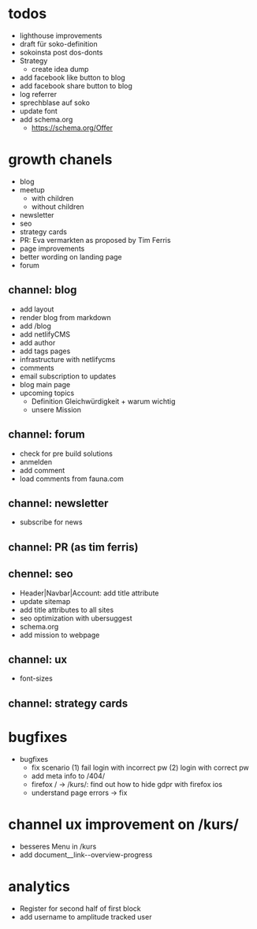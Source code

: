 # todos

- lighthouse improvements
- draft für soko-definition
- sokoinsta post dos-donts
- Strategy
  - create idea dump
- add facebook like button to blog
- add facebook share button to blog
- log referrer
- sprechblase auf soko
- update font
- add schema.org
  - https://schema.org/Offer

# growth chanels

- blog
- meetup
  - with children
  - without children
- newsletter
- seo
- strategy cards
- PR: Eva vermarkten as proposed by Tim Ferris
- page improvements
- better wording on landing page
- forum

## channel: blog

- add layout
- render blog from markdown
- add /blog
- add netlifyCMS
- add author
- add tags pages
- infrastructure with netlifycms
- comments
- email subscription to updates
- blog main page
- upcoming topics
  - Definition Gleichwürdigkeit + warum wichtig
  - unsere Mission

## channel: forum

- check for pre build solutions
- anmelden
- add comment
- load comments from fauna.com

## channel: newsletter

- subscribe for news

## channel: PR (as tim ferris)

## chennel: seo

- Header|Navbar|Account: add title attribute
- update sitemap
- add title attributes to all sites
- seo optimization with ubersuggest
- schema.org
- add mission to webpage

## channel: ux

- font-sizes

## channel: strategy cards

# bugfixes

- bugfixes
  - fix scenario (1) fail login with incorrect pw (2) login with correct pw
  - add meta info to /404/
  - firefox / -> /kurs/: find out how to hide gdpr with firefox ios
  - understand page errors -> fix

# channel ux improvement on /kurs/

- besseres Menu in /kurs
- add document\_\_link--overview-progress

# analytics

- Register for second half of first block
- add username to amplitude tracked user
